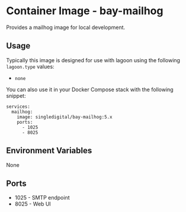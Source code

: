 # Container Image - bay-mailhog

Provides a mailhog image for local development.

## Usage

Typically this image is designed for use with lagoon using the following `lagoon.type` values:

- `none`

You can also use it in your Docker Compose stack with the following snippet:

```
services:
  mailhog:
    image: singledigital/bay-mailhog:5.x
    ports:
      - 1025
      - 8025
```

## Environment Variables

None

## Ports

- 1025 - SMTP endpoint
- 8025 - Web UI

